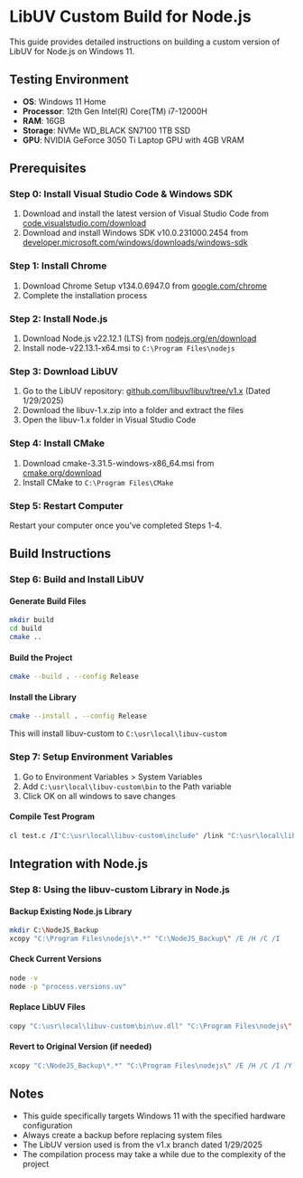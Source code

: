 # LibUV Custom Build for Node.js

This guide provides detailed instructions on building a custom version of LibUV for Node.js on Windows 11.

## Testing Environment

- **OS**: Windows 11 Home
- **Processor**: 12th Gen Intel(R) Core(TM) i7-12000H
- **RAM**: 16GB
- **Storage**: NVMe WD_BLACK SN7100 1TB SSD
- **GPU**: NVIDIA GeForce 3050 Ti Laptop GPU with 4GB VRAM

## Prerequisites

### Step 0: Install Visual Studio Code & Windows SDK
1. Download and install the latest version of Visual Studio Code from [code.visualstudio.com/download](https://code.visualstudio.com/download)
2. Download and install Windows SDK v10.0.231000.2454 from [developer.microsoft.com/windows/downloads/windows-sdk](https://developer.microsoft.com/en-us/windows/downloads/windows-sdk/)

### Step 1: Install Chrome
1. Download Chrome Setup v134.0.6947.0 from [google.com/chrome](https://www.google.com/chrome/dr/download/?brand=CHBD&ds_kid=43700075934933066&gad_source=1&gclid=Cj0KCQiAwOe8BhCCARIsAGKeD54MqdtvsN3LpEYaROVSCoMk0WDSPgf6RRV1NEf9Gvy-ZiFxnE-oSj4aAqnQEALw_wcB&gclsrc=aw.ds)
2. Complete the installation process

### Step 2: Install Node.js
1. Download Node.js v22.12.1 (LTS) from [nodejs.org/en/download](https://nodejs.org/en/download)
2. Install node-v22.13.1-x64.msi to `C:\Program Files\nodejs`

### Step 3: Download LibUV
1. Go to the LibUV repository: [github.com/libuv/libuv/tree/v1.x](https://github.com/libuv/libuv/tree/v1.x) (Dated 1/29/2025)
2. Download the libuv-1.x.zip into a folder and extract the files
3. Open the libuv-1.x folder in Visual Studio Code

### Step 4: Install CMake
1. Download cmake-3.31.5-windows-x86_64.msi from [cmake.org/download](https://cmake.org/download/)
2. Install CMake to `C:\Program Files\CMake`

### Step 5: Restart Computer
Restart your computer once you've completed Steps 1-4.

## Build Instructions

### Step 6: Build and Install LibUV

#### Generate Build Files
```bash
mkdir build
cd build
cmake ..
```

#### Build the Project
```bash
cmake --build . --config Release
```

#### Install the Library
```bash
cmake --install . --config Release
```
This will install libuv-custom to `C:\usr\local\libuv-custom`

### Step 7: Setup Environment Variables
1. Go to Environment Variables > System Variables
2. Add `C:\usr\local\libuv-custom\bin` to the Path variable
3. Click OK on all windows to save changes

#### Compile Test Program
```bash
cl test.c /I"C:\usr\local\libuv-custom\include" /link "C:\usr\local\libuv-custom\lib\uv.lib"
```

## Integration with Node.js

### Step 8: Using the libuv-custom Library in Node.js

#### Backup Existing Node.js Library
```bash
mkdir C:\NodeJS_Backup
xcopy "C:\Program Files\nodejs\*.*" "C:\NodeJS_Backup\" /E /H /C /I
```

#### Check Current Versions
```bash
node -v
node -p "process.versions.uv"
```

#### Replace LibUV Files
```bash
copy "C:\usr\local\libuv-custom\bin\uv.dll" "C:\Program Files\nodejs\" /Y
```

#### Revert to Original Version (if needed)
```bash
xcopy "C:\NodeJS_Backup\*.*" "C:\Program Files\nodejs\" /E /H /C /I /Y
```

## Notes
- This guide specifically targets Windows 11 with the specified hardware configuration
- Always create a backup before replacing system files
- The LibUV version used is from the v1.x branch dated 1/29/2025
- The compilation process may take a while due to the complexity of the project